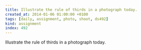 ```yaml
---
title: Illustrate the rule of thirds in a photograph today.
created_at: 2014-01-06 01:00:00 +0100
tags: [daily, assignment, photo, shoot, ds492]
kind: assignment
index: 492
---
```


Illustrate the rule of thirds in a photograph today.
